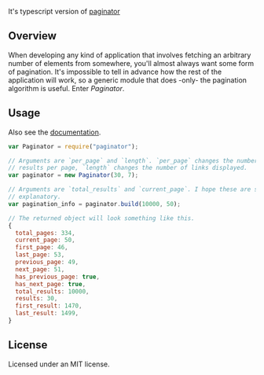It's typescript version of [paginator](https://www.npmjs.com/package/paginator)

Overview
--------

When developing any kind of application that involves fetching an arbitrary
number of elements from somewhere, you'll almost always want some form of
pagination. It's impossible to tell in advance how the rest of the application
will work, so a generic module that does -only- the pagination algorithm is
useful. Enter *Paginator*.

Usage
-----

Also see the [documentation](http://deoxxa.github.com/paginator/docs/).

```javascript
var Paginator = require("paginator");

// Arguments are `per_page` and `length`. `per_page` changes the number of
// results per page, `length` changes the number of links displayed.
var paginator = new Paginator(30, 7);

// Arguments are `total_results` and `current_page`. I hope these are self
// explanatory.
var pagination_info = paginator.build(10000, 50);

// The returned object will look something like this.
{
  total_pages: 334,
  current_page: 50,
  first_page: 46,
  last_page: 53,
  previous_page: 49,
  next_page: 51,
  has_previous_page: true,
  has_next_page: true,
  total_results: 10000,
  results: 30,
  first_result: 1470,
  last_result: 1499,
}
```

License
-------

Licensed under an MIT license.

